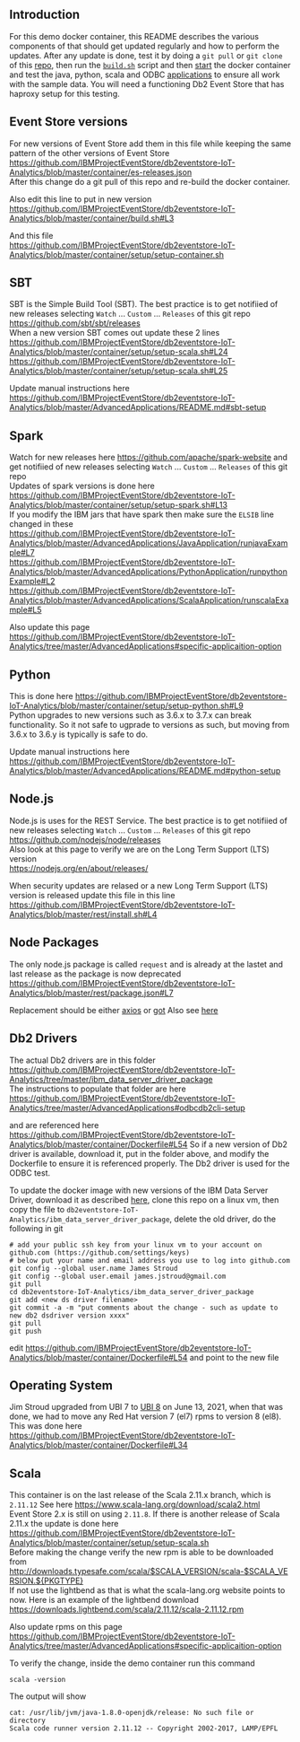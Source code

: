 ## Introduction
For this demo docker container, this README describes the various components of that should get updated regularly and how to perform the updates.  After any update is done, test it by doing a `git pull` or `git clone` of this [repo](git@github.com:IBMProjectEventStore/db2eventstore-IoT-Analytics.git), then run the [`build.sh`](https://github.com/IBMProjectEventStore/db2eventstore-IoT-Analytics/tree/master/container#step-1-build-the-docker-image) script and then [start](https://github.com/IBMProjectEventStore/db2eventstore-IoT-Analytics/tree/master/container#step-2-start-the-docker-container) the docker container and test the java, python, scala and ODBC [applications](https://github.com/IBMProjectEventStore/db2eventstore-IoT-Analytics/tree/master/AdvancedApplications) to ensure all work with the sample data.  You will need a functioning  Db2 Event Store that has haproxy setup for this testing.

## Event Store versions
For new versions of Event Store add them in this file while keeping the same pattern of the other versions of Event Store <br>
https://github.com/IBMProjectEventStore/db2eventstore-IoT-Analytics/blob/master/container/es-releases.json <br>
After this change do a git pull of this repo and re-build the docker container.  

Also edit this line to put in new version <br>
https://github.com/IBMProjectEventStore/db2eventstore-IoT-Analytics/blob/master/container/build.sh#L3 <br>

And this file <br>
https://github.com/IBMProjectEventStore/db2eventstore-IoT-Analytics/blob/master/container/setup/setup-container.sh

## SBT
SBT is the Simple Build Tool (SBT).  The best practice is to get notifiied of new releases selecting `Watch` ... `Custom` ...  `Releases` of this git repo <br>
https://github.com/sbt/sbt/releases <br>
When a new version SBT comes out update these 2 lines <br>
https://github.com/IBMProjectEventStore/db2eventstore-IoT-Analytics/blob/master/container/setup/setup-scala.sh#L24 <br>
https://github.com/IBMProjectEventStore/db2eventstore-IoT-Analytics/blob/master/container/setup/setup-scala.sh#L25 <br>

Update manual instructions here <br>
https://github.com/IBMProjectEventStore/db2eventstore-IoT-Analytics/blob/master/AdvancedApplications/README.md#sbt-setup


## Spark
Watch for new releases here https://github.com/apache/spark-website and get notifiied of new releases selecting `Watch` ... `Custom` ...  `Releases` of this git repo <br>
Updates of spark versions is done here
https://github.com/IBMProjectEventStore/db2eventstore-IoT-Analytics/blob/master/container/setup/setup-spark.sh#L13 <br>
If you modify the IBM jars that have spark then make sure the  `ELSIB` line changed in these <br>
https://github.com/IBMProjectEventStore/db2eventstore-IoT-Analytics/blob/master/AdvancedApplications/JavaApplication/runjavaExample#L7 <br>
https://github.com/IBMProjectEventStore/db2eventstore-IoT-Analytics/blob/master/AdvancedApplications/PythonApplication/runpythonExample#L2 <br>
https://github.com/IBMProjectEventStore/db2eventstore-IoT-Analytics/blob/master/AdvancedApplications/ScalaApplication/runscalaExample#L5 <br>

Also update this page <br>
https://github.com/IBMProjectEventStore/db2eventstore-IoT-Analytics/tree/master/AdvancedApplications#specific-applicaition-option

## Python
This is done here
https://github.com/IBMProjectEventStore/db2eventstore-IoT-Analytics/blob/master/container/setup/setup-python.sh#L9 <br>
Python upgrades to new versions such as 3.6.x to 3.7.x can break functionality.  So it not safe to ugprade to versions as such, but moving from 3.6.x to 3.6.y is typically is safe to do. 

Update manual instructions here <br>
https://github.com/IBMProjectEventStore/db2eventstore-IoT-Analytics/blob/master/AdvancedApplications/README.md#python-setup

## Node.js
Node.js is uses for the REST Service.  The best practice is to get notifiied of new releases selecting `Watch` ... `Custom` ...  `Releases`  of this git repo <br>
https://github.com/nodejs/node/releases <br>
Also look at this page to verify we are on the Long Term Support (LTS) version <br>
https://nodejs.org/en/about/releases/ <br>

When security updates are relased or a new Long Term Support (LTS) version is released update this file in this line <br>
https://github.com/IBMProjectEventStore/db2eventstore-IoT-Analytics/blob/master/rest/install.sh#L4

## Node Packages 
The only node.js package is called `request` and is already at the lastet and last release as the package is now deprecated <br>
https://github.com/IBMProjectEventStore/db2eventstore-IoT-Analytics/blob/master/rest/package.json#L7

Replacement should be either [axios](https://github.com/axios/axios) or [got](https://github.com/sindresorhus/got)  Also see [here](https://nodesource.com/blog/express-going-into-maintenance-mode) 


## Db2 Drivers
The actual Db2 drivers are in this folder <br>
https://github.com/IBMProjectEventStore/db2eventstore-IoT-Analytics/tree/master/ibm_data_server_driver_package <br>
The instructions to populate that folder are here <br>
https://github.com/IBMProjectEventStore/db2eventstore-IoT-Analytics/tree/master/AdvancedApplications#odbcdb2cli-setup <br>

and are referenced here
https://github.com/IBMProjectEventStore/db2eventstore-IoT-Analytics/blob/master/container/Dockerfile#L54
So if a new version of Db2 driver is available, download it, put in the folder above, and modify the Dockerfile to ensure it is referenced properly.
The Db2 driver is used for the ODBC test.

To update the docker image with new versions of the  IBM Data Server Driver, download it as described [here](https://github.com/IBMProjectEventStore/db2eventstore-IoT-Analytics/tree/master/AdvancedApplications#odbcdb2cli-setup ), clone this repo on a linux vm, then copy the file to
  `db2eventstore-IoT-Analytics/ibm_data_server_driver_package`, delete the old driver, do the following in git
  ```
  # add your public ssh key from your linux vm to your account on github.com (https://github.com/settings/keys)
  # below put your name and email address you use to log into github.com
  git config --global user.name James Stroud
  git config --global user.email james.jstroud@gmail.com
  git pull
  cd db2eventstore-IoT-Analytics/ibm_data_server_driver_package
  git add <new ds driver filename> 
  git commit -a -m "put comments about the change - such as update to new db2 dsdriver version xxxx"
  git pull
  git push
  ```
  
  edit https://github.com/IBMProjectEventStore/db2eventstore-IoT-Analytics/blob/master/container/Dockerfile#L54 and point to the new file

## Operating System 
Jim Stroud upgraded from UBI 7 to [UBI 8](https://github.com/IBMProjectEventStore/db2eventstore-IoT-Analytics/blob/master/container/Dockerfile#L1) on June 13, 2021, when that was done, we had to move any Red Hat version 7 (el7) rpms to version 8 (el8). <br>
This was done here <br>
https://github.com/IBMProjectEventStore/db2eventstore-IoT-Analytics/blob/master/container/Dockerfile#L34

## Scala
This container is on the last release of the Scala 2.11.x branch, which is `2.11.12`  See here  https://www.scala-lang.org/download/scala2.html <br>
Event Store 2.x is still on using `2.11.8`.  If there is another release of Scala 2.11.x the update is done here <br> https://github.com/IBMProjectEventStore/db2eventstore-IoT-Analytics/blob/master/container/setup/setup-scala.sh  <br>
Before making the change verify the new rpm is able to be downloaded from <br>
http://downloads.typesafe.com/scala/$SCALA_VERSION/scala-$SCALA_VERSION.${PKGTYPE} <br>
If not use the lightbend as that is what the scala-lang.org website points to now.  Here is an example of the lightbend download <br>
https://downloads.lightbend.com/scala/2.11.12/scala-2.11.12.rpm

Also update rpms on this page 
https://github.com/IBMProjectEventStore/db2eventstore-IoT-Analytics/tree/master/AdvancedApplications#specific-applicaition-option

To verify the change, inside the demo container run this command
```
scala -version
```
The output will show
```
cat: /usr/lib/jvm/java-1.8.0-openjdk/release: No such file or directory
Scala code runner version 2.11.12 -- Copyright 2002-2017, LAMP/EPFL
```

